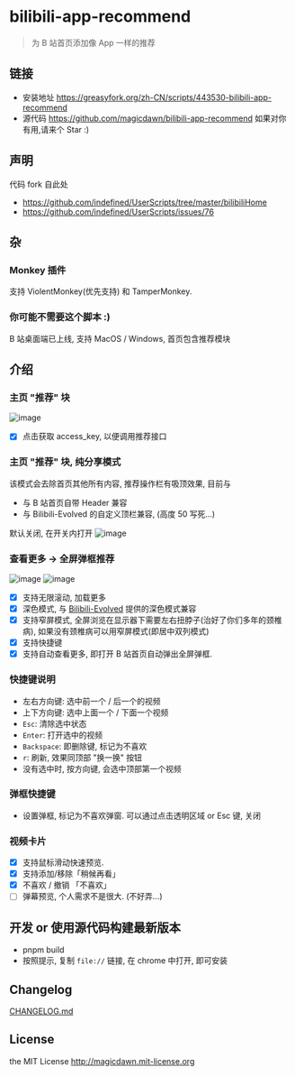 # bilibili-app-recommend

> 为 B 站首页添加像 App 一样的推荐

## 链接

- 安装地址 https://greasyfork.org/zh-CN/scripts/443530-bilibili-app-recommend
- 源代码 https://github.com/magicdawn/bilibili-app-recommend 如果对你有用,请来个 Star :)

## 声明

代码 fork 自此处

- https://github.com/indefined/UserScripts/tree/master/bilibiliHome
- https://github.com/indefined/UserScripts/issues/76

## 杂

### Monkey 插件

支持 ViolentMonkey(优先支持) 和 TamperMonkey.

### 你可能不需要这个脚本 :)

B 站桌面端已上线, 支持 MacOS / Windows, 首页包含推荐模块

## 介绍

### 主页 "推荐" 块

![image](https://user-images.githubusercontent.com/4067115/163818208-9090095d-1690-4d03-a0ff-bcca72b071ea.png)

- [x] 点击获取 access_key, 以便调用推荐接口

### 主页 "推荐" 块, 纯分享模式

该模式会去除首页其他所有内容, 推荐操作栏有吸顶效果, 目前与

- 与 B 站首页自带 Header 兼容
- 与 Bilibili-Evolved 的自定义顶栏兼容, (高度 50 写死...)

默认关闭, 在开关内打开
![image](https://user-images.githubusercontent.com/4067115/202859778-c110e4b2-7a14-488c-9c62-bd89907ffb43.png)

### 查看更多 -> 全屏弹框推荐

![image](https://user-images.githubusercontent.com/4067115/163818386-1550dcbd-69fb-4eec-9db2-fb4d538a7e20.png)
![image](https://user-images.githubusercontent.com/4067115/182653003-e48befbe-c69a-4ccc-9bee-b4fe97149052.png)

- [x] 支持无限滚动, 加载更多
- [x] 深色模式, 与 [Bilibili-Evolved](https://github.com/the1812/Bilibili-Evolved) 提供的深色模式兼容
- [x] 支持窄屏模式, 全屏浏览在显示器下需要左右扭脖子(治好了你们多年的颈椎病), 如果没有颈椎病可以用窄屏模式(即居中双列模式)
- [x] 支持快捷键
- [x] 支持自动查看更多, 即打开 B 站首页自动弹出全屏弹框.

### 快捷键说明

- 左右方向键: 选中前一个 / 后一个的视频
- 上下方向键: 选中上面一个 / 下面一个视频
- `Esc`: 清除选中状态
- `Enter`: 打开选中的视频
- `Backspace`: 即删除键, 标记为不喜欢
- `r`: 刷新, 效果同顶部 "换一换" 按钮
- 没有选中时, 按方向键, 会选中顶部第一个视频

### 弹框快捷键

- 设置弹框, 标记为不喜欢弹窗. 可以通过点击透明区域 or Esc 键, 关闭

### 视频卡片

- [x] 支持鼠标滑动快速预览.
- [x] 支持添加/移除「稍候再看」
- [x] 不喜欢 / 撤销 「不喜欢」
- [ ] 弹幕预览, 个人需求不是很大. (不好弄...)

## 开发 or 使用源代码构建最新版本

- pnpm build
- 按照提示, 复制 `file://` 链接, 在 chrome 中打开, 即可安装

## Changelog

[CHANGELOG.md](https://github.com/magicdawn/bilibili-app-recommend/blob/master/CHANGELOG.md)

## License

the MIT License http://magicdawn.mit-license.org
